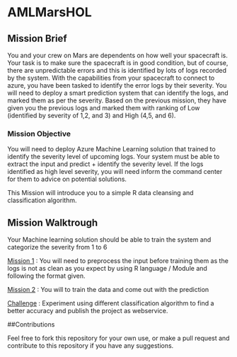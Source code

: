 # AMLMarsHOL

## Mission Brief

You and your crew on Mars are dependents on how well your spacecraft is. Your task is to make sure the spacecraft is in good condition, but of course, there are unpredictable errors and this is identified by lots of logs recorded by the system. With the capabilities from your spacecraft to connect to azure, you have been tasked to identify the error logs by their severity. You will need to deploy a smart prediction system that can identify the logs, and marked them as per the severity. Based on the previous mission, they have given you the previous logs and marked them with ranking of Low (identified by severity of 1,2, and 3) and High (4,5, and 6). 

### Mission Objective

You will need to deploy Azure Machine Learning solution that trained to identify the severity level of upcoming logs. Your system must be able to extract the input and predict + identify the severity level. If the logs identified as high level severity, you will need inform the command center for them to advice on potential solutions. 

This Mission will introduce you to a simple R data cleansing and classification algorithm.

## Mission Walktrough

Your Machine learning solution should be able to train the system and categorize the severity from 1 to 6

[Mission 1](https://github.com/dolicoli/AMLMarsHOL/blob/master/Mission1.md) : You will need to preprocess the input before training them as the logs is not as clean as you expect by using R language / Module and following the format given. 

[Mission 2](https://github.com/dolicoli/AMLMarsHOL/blob/master/Mission2.md) : You will to train the data and come out with the prediction 

[Challenge](https://github.com/dolicoli/AMLMarsHOL/blob/master/Challenge.md) : Experiment using different classification algorithm to find a better accuracy and publish the project as webservice.

##Contributions

Feel free to fork this repository for your own use, or make a pull request and contribute to this repository if you have any suggestions.
